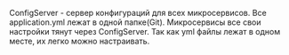 ConfigServer - сервер конфигураций для всех микросервисов.
Все application.yml лежат в одной папке(Git).
Микросервисы все свои настройки тянут через ConfigServer.
Так как yml файлы лежат в одном месте, их легко можно настраивать.